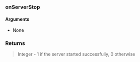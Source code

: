 ### onServerStop

#### Arguments

- None

### Returns

> Integer - 1 if the server started successfully, 0 otherwise 
